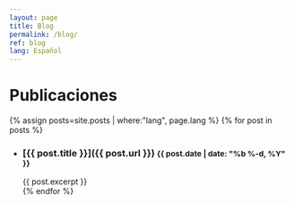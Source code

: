 ```yaml
---
layout: page
title: Blog
permalink: /blog/
ref: blog
lang: Español
---
```


# Publicaciones

{% assign posts=site.posts | where:"lang", page.lang %}
{% for post in posts %}
  * ### [{{ post.title }}]({{ post.url }}) <small class="post-meta">{{ post.date | date: "%b %-d, %Y" }}</small>
    {{ post.excerpt }}
    <br>
{% endfor %}
